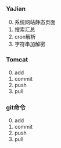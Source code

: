 ### YaJian
0. 系统网站静态页面
0. 搜索汇总
0. cron解析
0. 字符串加解密



### Tomcat
0. add
0. commit
0. push
0. pull


### git命令
0. add
0. commit
0. push
0. pull


